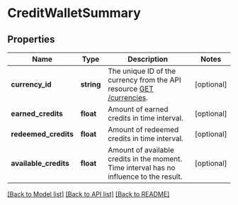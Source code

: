 # CreditWalletSummary

## Properties
Name | Type | Description | Notes
------------ | ------------- | ------------- | -------------
**currency_id** | **string** | The unique ID of the currency from the API resource [GET /currencies](#tag/Currencies). | [optional] 
**earned_credits** | **float** | Amount of earned credits in time interval. | [optional] 
**redeemed_credits** | **float** | Amount of redeemed credits in time interval. | [optional] 
**available_credits** | **float** | Amount of available credits in the moment. Time interval has no influence to the result. | [optional] 

[[Back to Model list]](../../README.md#documentation-for-models) [[Back to API list]](../../README.md#documentation-for-api-endpoints) [[Back to README]](../../README.md)

